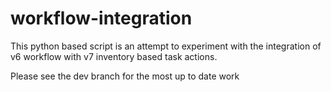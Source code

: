 # workflow-integration

This python based script is an attempt to experiment with the integration of v6 workflow with v7 inventory based task actions.

Please see the dev branch for the most up to date work


